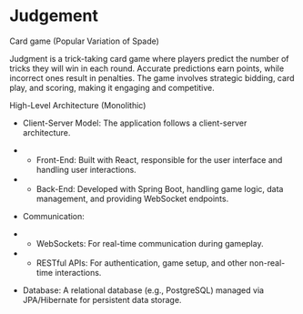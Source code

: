 # Judgement

Card game (Popular Variation of Spade)

Judgment is a trick-taking card game where players predict the number of tricks they will win in each round. Accurate predictions earn points, while incorrect ones result in penalties. The game involves strategic bidding, card play, and scoring, making it engaging and competitive.

High-Level Architecture (Monolithic)

- Client-Server Model: The application follows a client-server architecture.
- - Front-End: Built with React, responsible for the user interface and handling user interactions.
- - Back-End: Developed with Spring Boot, handling game logic, data management, and providing WebSocket endpoints.

- Communication:
- - WebSockets: For real-time communication during gameplay.
- - RESTful APIs: For authentication, game setup, and other non-real-time interactions.

- Database: A relational database (e.g., PostgreSQL) managed via JPA/Hibernate for persistent data storage.
